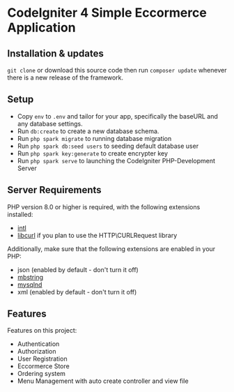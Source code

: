 # CodeIgniter 4 Simple Eccormerce Application 

## Installation & updates

`git clone` or download this source code then run `composer update` whenever there is a new release of the framework.

## Setup

- Copy `env` to `.env` and tailor for your app, specifically the baseURL and any database settings.
- Run `db:create` to create a new database schema.
- Run `php spark migrate` to running database migration
- Run `php spark db:seed users` to seeding default database user
- Run `php spark key:generate` to create encrypter key
- Run `php spark serve` to launching the CodeIgniter PHP-Development Server

## Server Requirements

PHP version 8.0 or higher is required, with the following extensions installed:

- [intl](http://php.net/manual/en/intl.requirements.php)
- [libcurl](http://php.net/manual/en/curl.requirements.php) if you plan to use the HTTP\CURLRequest library

Additionally, make sure that the following extensions are enabled in your PHP:

- json (enabled by default - don't turn it off)
- [mbstring](http://php.net/manual/en/mbstring.installation.php)
- [mysqlnd](http://php.net/manual/en/mysqlnd.install.php)
- xml (enabled by default - don't turn it off)

## Features

Features on this project:

- Authentication
- Authorization
- User Registration
- Eccormerce Store
- Ordering system
- Menu Management with auto create controller and view file